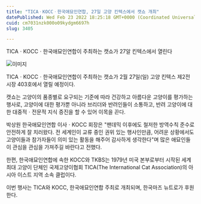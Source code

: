 ```yaml
---
title: "TICAㆍKOCCㆍ한국애묘인연합, 27일 고양 킨텍스에서 캣쇼 개최"
datePublished: Wed Feb 23 2022 18:25:18 GMT+0000 (Coordinated Universal Time)
cuid: cm7031nzk000o09kydgm6697h
slug: 3405

---
```



TICAㆍKOCCㆍ한국애묘인연합이 주최하는 캣쇼가 27알 킨텍스에서 열린다

![이미지](https://cdn.hashnode.com/res/hashnode/image/upload/v1739254200325/a52b6572-7ed7-4dad-84e5-14c671186866.png)

TICAㆍKOCCㆍ한국애묘인연합이 주최하는 캣쇼가 2월 27일(일) 고양 킨텍스 제2전시장 403호에서 열릴 예정이다.

캣쇼는 고양이의 품종별로 요구되는 기준에 따라 건강하고 아름다운 고양이를 평가하는 행사로, 고양이에 대한 평가뿐 아니라 브리더와 반려인들이 소통하고, 반려 고양이에 대한 대중적ㆍ전문적 지식 증진을 할 수 있어 이목을 끈다.

박상원 한국애묘인연합 이사ㆍKOCC 회장은 "팬데믹 이후에도 철저한 방역수칙 준수로 안전하게 잘 치러왔다. 전 세계인이 교류 중인 권위 있는 행사인만큼, 어려운 상황에서도 고양이들과 참가자들이 의미 있는 활동을 해주어 감사하게 생각한다"며 많은 애묘인들이 관심을 관심을 가져주길 바란다고 전했다.

한편, 한국애묘인연합에 속한 KOCC와 TKBS는 1979년 미국 본부로부터 시작된 세계 최대 고양이 단체인 국제고양이협회 TICA(The International Cat Association)의 아시아 이스트 지역 소속 클럽이다.

이번 행사는 TICA와 KOCC, 한국애묘인연합 주최로 개최되며, 한국마즈 뉴트로가 후원한다.